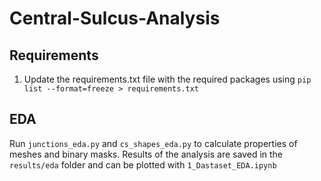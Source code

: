 # Central-Sulcus-Analysis

## Requirements
1. Update the requirements.txt file with the required packages using
```pip list --format=freeze > requirements.txt```

## EDA
Run  `junctions_eda.py` and `cs_shapes_eda.py` to calculate properties of meshes and binary masks.
Results of the analysis are saved in the `results/eda` folder and can be plotted with `1_Dastaset_EDA.ipynb`